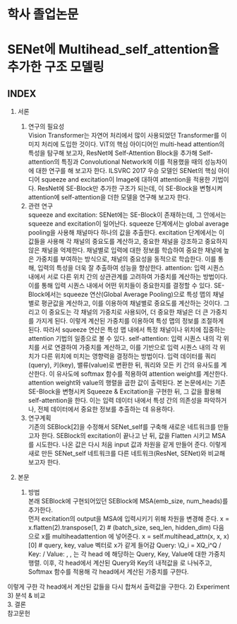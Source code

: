 # 학사 졸업논문  
# SENet에 Multihead_self_attention을 추가한 구조 모델링  

## INDEX  
1. 서론   
    1) 연구의 필요성   
Vision Transformer는 자연어 처리에서 많이 사용되었던 Transformer를 이미지 처리에 도입한 것이다. ViT의 핵심 아이디어인 multi-head attention의 특성을 탐구해 보고자, ResNet에 Self-Attention Block을 추가해 Self-attention의 특징과 Convolutional Network에 이를 적용했을 때의 성능차이에 대한 연구를 해 보고자 한다. ILSVRC 2017 우승 모델인 SENet의 핵심 아이디어 squeeze and excitation이 Image에 대하여 attention을 적용한 기법이다. ResNet에 SE-Block만 추가한 구조가 되는데, 이 SE-Block을 변형시켜 attention에 self-attention을 더한 모델을 연구해 보고자 한다.   
    2) 관련 연구   
  squeeze and excitation: SENet에는 SE-Block이 존재하는데, 그 안에서는 squeeze and excitation이 일어난다. squeeze 단계에서는 global average pooling을 사용해 채널마다 하나의 값을 추출한다. excitation 단계에서는 이 값들을 사용해 각 채널의 중요도를 계산하고, 중요한 채널을 강조하고 중요하지 않은 채널을 억제한다. 채널별로 입력에 대한 정보를 학습하여 중요한 채널에 높은 가중치를 부여하는 방식으로, 채널의 중요성을 동적으로 학습한다. 이를 통해, 입력의 특성을 더욱 잘 추출하여 성능을 향상한다.
  attention: 입력 시퀀스 내에서 서로 다른 위치 간의 상관관계를 고려하여 가중치를 계산하는 방법이다. 이를 통해 입력 시퀀스 내에서 어떤 위치들이 중요한지를 결정할 수 있다. SE-Block에서는 squeeze 연산(Global Average Pooling)으로 특성 맵의 채널별로 평균값을 계산하고, 이를 이용하여 채널별로 중요도를 계산하는 것이다. 그리고 이 중요도는 각 채널의 가중치로 사용되어, 더 중요한 채널은 더 큰 가중치를 가지게 된다. 이렇게 계산된 가중치를 이용하여 특성 맵의 정보를 조절하게 된다. 따라서 squeeze 연산은 특성 맵 내에서 특정 채널이나 위치에 집중하는 attention 기법의 일종으로 볼 수 있다.
  self-attention: 입력 시퀀스 내의 각 위치를 서로 연결하여 가중치를 계산하고, 이를 기반으로 입력 시퀀스 내의 각 위치가 다른 위치에 미치는 영향력을 결정하는 방법이다. 입력 데이터를 쿼리(query), 키(key), 밸류(value)로 변환한 뒤, 쿼리와 모든 키 간의 유사도를 계산한다. 이 유사도에 softmax 함수를 적용하여 attention weight를 계산한다. attention weight와 value의 행렬을 곱한 값이 출력된다. 본 논문에서는 기존 SE-Block을 변형시켜 Squeeze & Excitation을 구현한 뒤, 그 값을 활용해 self-attention을 한다. 이는 입력 데이터 내에서 특성 간의 의존성을 파악하거나, 전체 데이터에서 중요한 정보를 추출하는 데 유용하다.
    3) 연구계획   
기존의 SEBlock[2]을 수정해서 SENet_self를 구축해 새로운 네트워크를 만들고자 한다. SEBlock의 excitation이 끝나고 난 뒤, 값을 Flatten 시키고 MSA를 시도한다. 나온 값은 다시 처음 input 값과 차원을 같게 만들어 준다. 이렇게 새로 만든 SENet_self 네트워크를 다른 네트워크(ResNet, SENet)와 비교해 보고자 한다.


2. 본문   
    1) 방법   
본래 SEBlock에 구현되어있던 SEBlock에 MSA(emb_size, num_heads)를 추가한다.      
먼저 excitation의 output을 MSA에 입력시키기 위해 차원을 변경해 준다.
x = x.flatten(2).transpose(1, 2)  # (batch_size, seq_len, hidden_dim)
다음으로 x를 multiheadattention 에 넣어준다.
x = self.multihead_attn(x, x, x)[0] # query, key, value 벡터로 x가 같게 들어감
Query: \Q_i = XQ_i^Q / Key:  / Value: 
, , 는 각 head 에 해당하는 Query, Key, Value에 대한 가중치 행렬.
이후, 각 head에서 계산된 Query와 Key의 내적값을 로 나눠주고, Softmax 함수를 적용해 각 head에서 계산된 가중치를 구한다.

이렇게 구한 각 head에서 계산된 값들을 다시 합쳐서 출력값을 구한다.
    2) Experiment   
    3) 분석 & 비교   
3. 결론   
참고문헌  

